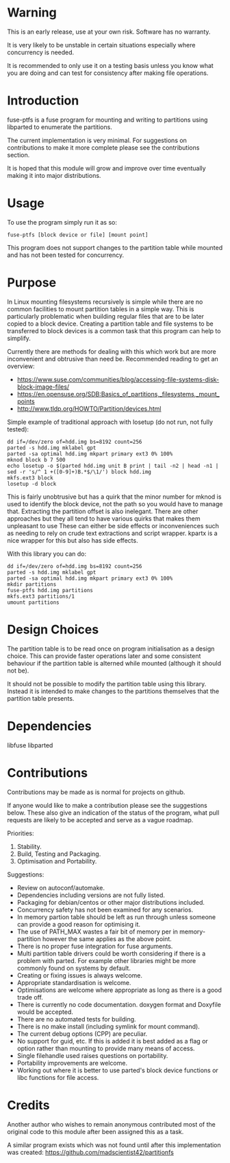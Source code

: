 Warning
=======

This is an early release, use at your own risk. Software has no warranty.

It is very likely to be unstable in certain situations especially where concurrency is needed.

It is recommended to only use it on a testing basis unless you know what you are doing and can test for consistency after making file operations.

Introduction
============

fuse-ptfs is a fuse program for mounting and writing to partitions using libparted to enumerate the partitions.

The current implementation is very minimal. For suggestions on contributions to make it more complete please see the contributions section.

It is hoped that this module will grow and improve over time eventually making it into major distributions.

Usage
=====

To use the program simply run it as so:

    fuse-ptfs [block device or file] [mount point]

This program does not support changes to the partition table while mounted and has not been tested for concurrency.

Purpose
=======

In Linux mounting filesystems recursively is simple while there are no common facilities to mount partition tables in a simple way. This is particularly problematic when building regular files that are to be later copied to a block device. Creating a partition table and file systems to be transferred to block devices is a common task that this program can help to simplify.

Currently there are methods for dealing with this which work but are more inconvenient and obtrusive than need be. Recommended reading to get an overview:

* https://www.suse.com/communities/blog/accessing-file-systems-disk-block-image-files/
* https://en.opensuse.org/SDB:Basics_of_partitions,_filesystems,_mount_points
* http://www.tldp.org/HOWTO/Partition/devices.html

Simple example of traditional approach with losetup (do not run, not fully tested):

    dd if=/dev/zero of=hdd.img bs=8192 count=256
    parted -s hdd.img mklabel gpt
    parted -sa optimal hdd.img mkpart primary ext3 0% 100%
    mknod block b 7 500
    echo losetup -o $(parted hdd.img unit B print | tail -n2 | head -n1 | sed -r 's/^ 1 +([0-9]+)B.*$/\1/') block hdd.img
    mkfs.ext3 block
    losetup -d block

This is fairly unobtrusive but has a quirk that the minor number for mknod is used to identify the block device, not the path so you would have to manage that. Extracting the partition offset is also inelegant. There are other approaches but they all tend to have various quirks that makes them unpleasant to use These can either be side effects or inconveniences such as needing to rely on crude text extractions and script wrapper. kpartx is a nice wrapper for this but also has side effects.

With this library you can do:

    dd if=/dev/zero of=hdd.img bs=8192 count=256
    parted -s hdd.img mklabel gpt
    parted -sa optimal hdd.img mkpart primary ext3 0% 100%
    mkdir partitions
    fuse-ptfs hdd.img partitions
    mkfs.ext3 partitions/1
    umount partitions

Design Choices
==============

The partition table is to be read once on program initialisation as a design choice. This can provide faster operations later and some consistent behaviour if the partition table is alterned while mounted (although it should not be).

It should not be possible to modify the partition table using this library. Instead it is intended to make changes to the partitions themselves that the partition table presents.

Dependencies
============

libfuse
libparted

Contributions
=============

Contributions may be made as is normal for projects on github.

If anyone would like to make a contribution please see the suggestions below. These also give an indication of the status of the program, what pull requests are likely to be accepted and serve as a vague roadmap.

Priorities:

1. Stability.
2. Build, Testing and Packaging.
3. Optimisation and Portability.

Suggestions:

* Review on autoconf/automake.
* Dependencies including versions are not fully listed.
* Packaging for debian/centos or other major distributions included.
* Concurrency safety has not been examined for any scenarios.
* In memory partion table should be left as run through unless someone can provide a good reason for optimising it.
* The use of PATH_MAX wastes a fair bit of memory per in memory-partition however the same applies as the above point.
* There is no proper fuse integration for fuse arguments.
* Multi partition table drivers could be worth considering if there is a problem with parted. For example other libraries might be more commonly found on systems by default.
* Creating or fixing issues is always welcome.
* Appropriate standardisation is welcome.
* Optimisations are welcome where appropriate as long as there is a good trade off.
* There is currently no code documentation. doxygen format and Doxyfile would be accepted.
* There are no automated tests for building.
* There is no make install (including symlink for mount command).
* The current debug options (CPP) are peculiar.
* No support for guid, etc. If this is added it is best added as a flag or option rather than mounting to provide many means of access.
* Single filehandle used raises questions on portability.
* Portability improvements are welcome.
* Working out where it is better to use parted's block device functions or libc functions for file access.

Credits
=======

Another author who wishes to remain anonymous contributed most of the original code to this module after been assigned this as a task.

A similar program exists which was not found until after this implementation was created:
https://github.com/madscientist42/partitionfs
